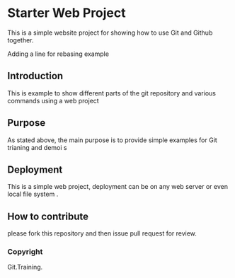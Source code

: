 # Starter Web Project

This is a simple website project for showing how to use Git and Github together.

Adding a line for rebasing example


## Introduction
This is example to show different parts of the git repository and various commands using a web project
## Purpose
As stated above, the main purpose is to provide simple examples for Git trianing and demoi
s 
## Deployment
This is a simple web project, deployment can be on any web server or even local file system
.
## How to contribute
please fork this repository and then issue pull request for review.
### Copyright
Git.Training.
